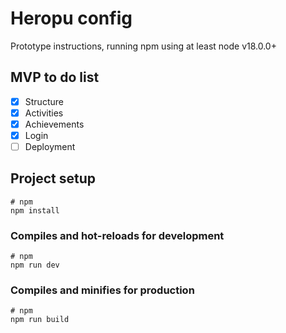 # Heropu config

Prototype instructions, running npm using at least node v18.0.0+

## MVP to do list

- [x] Structure
- [x] Activities
- [x] Achievements
- [x] Login
- [ ] Deployment

## Project setup

```
# npm
npm install
```

### Compiles and hot-reloads for development

```
# npm
npm run dev
```

### Compiles and minifies for production

```
# npm
npm run build
```
